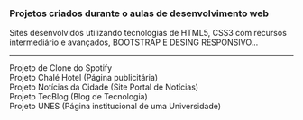 ### Projetos criados durante o aulas de desenvolvimento web


Sites desenvolvidos utilizando tecnologias de HTML5, CSS3 com recursos intermediário e avançados, BOOTSTRAP E DESING RESPONSIVO... <hr>

Projeto de Clone do Spotify <br>
Projeto Chalé Hotel (Página publicitária) <br>
Projeto Notícias da Cidade (Site Portal de Notícias) <br>
Projeto TecBlog (Blog de Tecnologia) <br>
Projeto UNES (Página institucional de uma Universidade)
